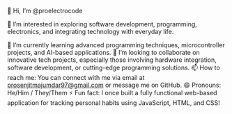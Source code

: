 👋 Hi, I’m @proelectrocode

👀 I’m interested in exploring software development, programming, electronics, and integrating technology with everyday life.

🌱 I’m currently learning advanced programming techniques, microcontroller projects, and AI-based applications.
💞️ I’m looking to collaborate on innovative tech projects, especially those involving hardware integration, software development, or cutting-edge programming solutions.
📫 How to reach me: You can connect with me via email at prosenjitmajumdar97@gmail.com or message me on GitHub.
😄 Pronouns: He/Him / They/Them
⚡ Fun fact: I once built a fully functional web-based application for tracking personal habits using JavaScript, HTML, and CSS!

<!---
proelectrocode/proelectrocode is a ✨ special ✨ repository because its `README.md` (this file) appears on your GitHub profile.
You can click the Preview link to take a look at your changes.
--->
